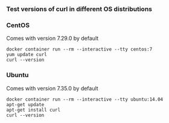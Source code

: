 ### Test versions of curl in different OS distributions

### CentOS  
Comes with version 7.29.0 by default
```
docker container run --rm --interactive --tty centos:7
yum update curl
curl --version
```

### Ubuntu
Comes with version 7.35.0 by default
```
docker container run --rm --interactive --tty ubuntu:14.04
apt-get update
apt-get install curl
curl --version
```